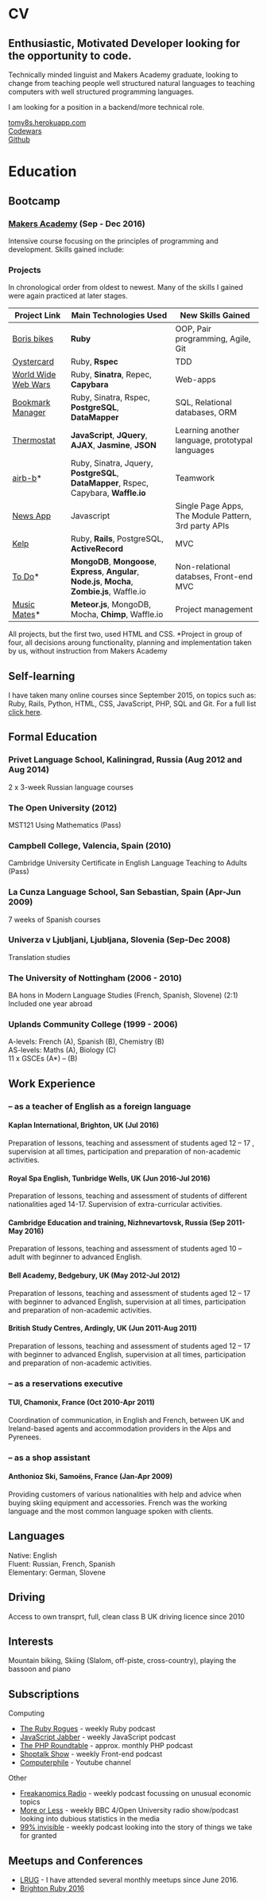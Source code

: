 # CV

## Enthusiastic, Motivated Developer looking for the opportunity to code.

Technically minded linguist and Makers Academy graduate, looking to change from teaching people well structured natural languages to teaching computers with well structured programming languages.

I am looking for a position in a backend/more technical role.
 
[tomy8s.herokuapp.com](http://tomy8s.herokuapp.com)  
[Codewars](https://www.codewars.com/users/Tomy8s)  
[Github](https://github.com/tomy8s)  


# Education


## Bootcamp
### [Makers Academy](http://www.makersacademy.com/about-us/) (Sep - Dec 2016)
Intensive course focusing on the principles of programming and development. Skills gained include:

### Projects
In chronological order from oldest to newest. Many of the skills I gained were again practiced at later stages.

|Project Link | Main Technologies Used | New Skills Gained |  
|-------------|------------------------|-------------------|  
|[Boris bikes](https://github.com/Tomy8s/boris-bikes) | **Ruby** | OOP, Pair programming, Agile, Git |  
|[Oystercard](https://github.com/Tomy8s/oystercard) | Ruby, **Rspec** | TDD |  
|[World Wide Web Wars](https://github.com/Tomy8s/world_wide_web_wars) | Ruby, **Sinatra**, Repec, **Capybara** | Web-apps |  
|[Bookmark Manager](https://github.com/Tomy8s/bookmark_manager) | Ruby, Sinatra, Rspec, **PostgreSQL**, **DataMapper** | SQL, Relational databases, ORM |  
|[Thermostat](https://github.com/Tomy8s/thermostat) | **JavaScript**, **JQuery**, **AJAX**, **Jasmine**, **JSON** | Learning another language, prototypal languages |  
|[airb-b](https://github.com/Tomy8s/airb-b)* | Ruby, Sinatra, Jquery, **PostgreSQL**, **DataMapper**, Rspec, Capybara, **Waffle.io** | Teamwork |  
|[News App](https://github.com/Tomy8s/news_app) | Javascript | Single Page Apps, The Module Pattern, 3rd party APIs |  
|[Kelp](https://github.com/Tomy8s/kelp) | Ruby, **Rails**, PostgreSQL, **ActiveRecord** | MVC |  
|[To Do](https://github.com/Tomy8s/todojs)* | **MongoDB**, **Mongoose**, **Express**, **Angular**, **Node.js**, **Mocha**, **Zombie.js**, Waffle.io | Non-relational databses, Front-end MVC |  
|[Music Mates](https://github.com/Tomy8s/music_mates)* | **Meteor.js**, MongoDB, Mocha, **Chimp**, Waffle.io | Project management |  
All projects, but the first two, used HTML and CSS.
*Project in group of four, all decisions aroung functionality, planning and implementation taken by us, without instruction from Makers Academy

## Self-learning
I have taken many online courses since September 2015, on topics such as: Ruby, Rails, Python, HTML, CSS, JavaScript, PHP, SQL and Git. For a full list [click here](self-learning.md).

## Formal Education
### Privet Language School, Kaliningrad, Russia (Aug 2012 and Aug 2014)
2 x 3-week Russian language courses
### The Open University (2012)
MST121 Using Mathematics (Pass)
### Campbell College, Valencia, Spain (2010)
Cambridge University Certificate in English Language Teaching to Adults (Pass)
### La Cunza Language School,  San Sebastian, Spain (Apr-Jun 2009)
7 weeks of Spanish courses
### Univerza v Ljubljani, Ljubljana, Slovenia (Sep-Dec 2008)
Translation studies
### The University of Nottingham (2006 - 2010)
BA hons in Modern Language Studies (French, Spanish, Slovene) (2:1)  
Included one year abroad 
### Uplands Community College (1999 - 2006)
A-levels: French (A), Spanish (B), Chemistry (B)  
AS-levels: Maths (A), Biology (C)  
11 x GSCEs (A*) – (B)

## Work Experience
### – as a teacher of English as a foreign language
#### Kaplan International, Brighton, UK (Jul 2016)   
Preparation of lessons, teaching and assessment of students aged 12 – 17 , supervision 	at all times, participation and preparation of non-academic activities.  
#### Royal Spa English, Tunbridge Wells, UK (Jun 2016-Jul 2016)
Preparation of lessons, teaching and assessment of students of different nationalities 	aged 14-17. Supervision of extra-curricular activities.  
#### Cambridge Education and training, Nizhnevartovsk, Russia (Sep 2011-May 2016)
Preparation of lessons, teaching and assessment of students aged 10 – adult with beginner to advanced English.
#### Bell Academy, Bedgebury, UK (May 2012-Jul 2012)
Preparation of lessons, teaching and assessment of students aged 12 – 17 with beginner to advanced English, supervision at all times, participation and preparation of non-academic activities.
#### British Study Centres, Ardingly, UK (Jun 2011-Aug 2011)
Preparation of lessons, teaching and assessment of students aged 12 – 17 with beginner to advanced English, supervision at all times, participation and preparation of non-academic activities.
### – as a reservations executive
#### TUI, Chamonix, France (Oct 2010-Apr 2011)
Coordination of communication, in English and French, between UK and Ireland-based agents and accommodation providers in the Alps and Pyrenees.
### – as a shop assistant
#### Anthonioz Ski, Samoëns, France (Jan-Apr 2009)
Providing customers of various nationalities with help and advice when buying skiing equipment and accessories. French was the working language and the most common language spoken with clients.

## Languages
Native: English  
Fluent: Russian, French, Spanish  
Elementary: German, Slovene 

## Driving
Access to own transprt, full, clean class B UK driving licence since 2010

## Interests
Mountain biking, Skiing (Slalom, off-piste, cross-country), playing the bassoon and piano

## Subscriptions
Computing
+ [The Ruby Rogues](https://devchat.tv/ruby-rogues) - weekly Ruby podcast
+ [JavaScript Jabber](https://devchat.tv/js-jabber) - weekly JavaScript podcast
+ [The PHP Roundtable](https://www.phproundtable.com/) - approx. monthly PHP podcast
+ [Shoptalk Show](http://shoptalkshow.com/) - weekly Front-end podcast
+ [Computerphile](https://www.youtube.com/user/Computerphile) - Youtube channel  

Other
+ [Freakanomics Radio](http://freakonomics.com/archive/) - weekly podcast focussing on unusual economic topics
+ [More or Less](http://www.bbc.co.uk/programmes/b006qshd) - weekly BBC 4/Open University radio show/podcast looking into dubious statistics in the media
+ [99% invisible](http://99percentinvisible.org/) - weekly podcast looking into the story of things we take for granted




## Meetups and Conferences
+ [LRUG](http://lrug.org/) - I have attended several monthly meetups since June 2016.
+ [Brighton Ruby 2016](https://brightonruby.com/)